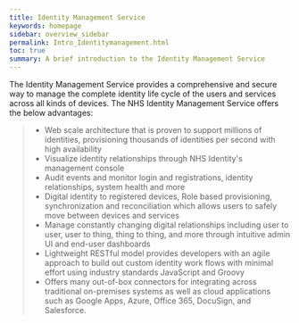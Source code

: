 ```yaml
---
title: Identity Management Service
keywords: homepage
sidebar: overview_sidebar
permalink: Intro_Identitymanagement.html
toc: true
summary: A brief introduction to the Identity Management Service
---
```


The Identity Management Service provides a comprehensive and secure way to manage the complete identity life cycle of the users and services across all kinds of devices. The NHS Identity Management Service offers the below advantages: 

> * Web scale architecture that is proven to support millions of identities, provisioning thousands of identities per second with high availability
> * Visualize identity relationships through NHS Identity's management console
> * Audit events and monitor login and registrations, identity relationships, system health and more 
> * Digital identity to registered devices, Role based provisioning, synchronization and reconciliation which allows users to safely move between devices and services
> * Manage constantly changing digital relationships including user to user, user to thing, thing to thing, and more through intuitive admin UI and end-user dashboards 
> * Lightweight RESTful model provides developers with an agile approach to build out custom identity work flows with minimal effort using industry standards JavaScript and Groovy
> * Offers many out-of-box connectors for integrating across traditional on-premises systems as well as cloud applications such as Google Apps, Azure, Office 365, DocuSign, and Salesforce. 
